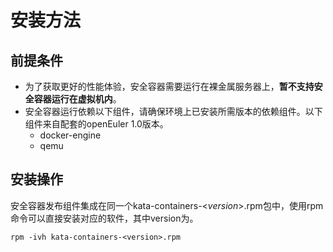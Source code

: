 # 安装方法<a name="ZH-CN_TOPIC_0184808163"></a>

## 前提条件<a name="zh-cn_topic_0182219820_section1653720537335"></a>

-   为了获取更好的性能体验，安全容器需要运行在裸金属服务器上，**暂不支持安全容器运行在虚拟机内**。
-   安全容器运行依赖以下组件，请确保环境上已安装所需版本的依赖组件。以下组件来自配套的openEuler 1.0版本。
    -   docker-engine
    -   qemu


## 安装操作<a name="zh-cn_topic_0182219820_section1824711310370"></a>

安全容器发布组件集成在同一个kata-containers-<_version_\>.rpm包中，使用rpm命令可以直接安装对应的软件，其中version为。

```
rpm -ivh kata-containers-<version>.rpm
```

